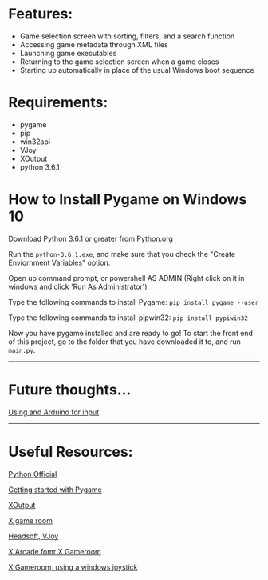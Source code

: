 # Features:
- Game selection screen with sorting, filters, and a search function
- Accessing game metadata through XML files
- Launching game executables
- Returning to the game selection screen when a game closes
- Starting up automatically in place of the usual Windows boot sequence

# Requirements:
- pygame
- pip
- win32api 
- VJoy
- XOutput
- python 3.6.1

# How to Install Pygame on Windows 10

Download Python 3.6.1 or greater from [Python.org](https://www.python.org/)

Run the `python-3.6.1.exe`, and make sure that you check the "Create Enviornment Variables" option. 

Open up command prompt, or powershell AS ADMIN (Right click on it in windows and click 'Run As Administrator')

Type the following commands to install Pygame:
`pip install pygame --user`

Type the following commands to install pipwin32:
`pip install pypiwin32`

Now you have pygame installed and are ready to go! To start the front end of this project, go to the folder that you have downloaded it to, and run `main.py`.  

***

# Future thoughts...
[Using and Arduino for input](http://www.blendedtechnologies.com/realtime-plot-of-arduino-serial-data-using-python)

***

# Useful Resources:
[Python Official](https://www.python.org/download/releases/3.0/)

[Getting started with Pygame](https://www.pygame.org/wiki/GettingStarted)

[XOutput](https://github.com/Stents-/XOutput/releases/tag/v0.11)

[X game room](http://www.xgameroom.com/service/ServiceFiles/XOutput.ini)

[Headsoft, VJoy](http://www.headsoft.com.au/index.php?category=vjoy)

[X Arcade fomr X Gameroom](http://www.xgameroom.com/service/ServiceFiles/X-Arcade.ini)

[X Gameroom, using a windows joystick](https://support.xgaming.com/support/solutions/articles/12000003227-use-x-arcade-as-a-windows-joystick-gamepad-controller-xinput-)
